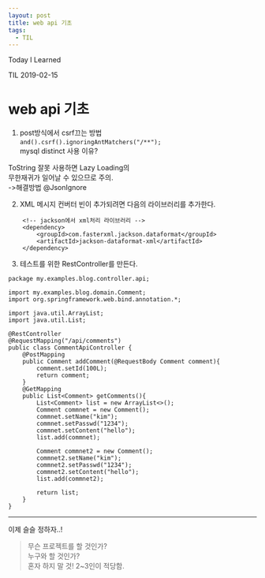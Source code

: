 ```yaml
---
layout: post 
title: web api 기초
tags:
  - TIL
---
```

 Today I Learned

TIL 2019-02-15

# web api 기초

1. post방식에서 csrf끄는 방법  
`and().csrf().ignoringAntMatchers("/**");`  
mysql distinct 사용 이유?

ToString 잘못 사용하면 Lazy Loading의   
무한재귀가 일어날 수 있으므로 주의.  
->해결방법 @JsonIgnore 


2. XML 메시지 컨버터 빈이 추가되려면 다음의 라이브러리를 추가한다.  
```
    <!-- jackson에서 xml처리 라이브러리 -->
    <dependency>
        <groupId>com.fasterxml.jackson.dataformat</groupId>
        <artifactId>jackson-dataformat-xml</artifactId>
    </dependency>
```

3. 테스트를 위한 RestController를 만든다.  
```
package my.examples.blog.controller.api;

import my.examples.blog.domain.Comment;
import org.springframework.web.bind.annotation.*;

import java.util.ArrayList;
import java.util.List;

@RestController
@RequestMapping("/api/comments")
public class CommentApiController {
    @PostMapping
    public Comment addComment(@RequestBody Comment comment){
        comment.setId(100L);
        return comment;
    }
    @GetMapping
    public List<Comment> getComments(){
        List<Comment> list = new ArrayList<>();
        Comment commnet = new Comment();
        commnet.setName("kim");
        commnet.setPasswd("1234");
        commnet.setContent("hello");
        list.add(commnet);

        Comment commnet2 = new Comment();
        commnet2.setName("kim");
        commnet2.setPasswd("1234");
        commnet2.setContent("hello");
        list.add(commnet2);

        return list;
    }
}
```

 ---

이제 슬슬 정하자..!  
> 무슨 프로젝트를 할 것인가?  
> 누구와 할 것인가?  
> 혼자 하지 말 것! 2~3인이 적당함.
